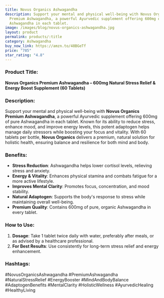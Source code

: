 ```yaml
---
title: Novus Organics Ashwagandha
description: Support your mental and physical well-being with Novus Organics
  Premium Ashwagandha, a powerful Ayurvedic supplement offering 600mg of pure
  Ashwagandha in each tablet.
image: /images/blog/novus-organics-ashwagandha.jpg
layout: product
permalink: products/:title
category: Ashwagandha
buy_now_link: https://amzn.to/48BGeTf
price: "785"
star_rating: "4.8"
---
```

### Product Title:
**Novus Organics Premium Ashwagandha – 600mg Natural Stress Relief & Energy Boost Supplement (60 Tablets)**

### Description:
Support your mental and physical well-being with **Novus Organics Premium Ashwagandha**, a powerful Ayurvedic supplement offering 600mg of pure Ashwagandha in each tablet. Known for its ability to reduce stress, enhance mood, and improve energy levels, this potent adaptogen helps manage daily stressors while boosting your focus and vitality. With 60 tablets per bottle, **Novus Organics** delivers a premium, natural solution for holistic health, ensuring balance and resilience for both mind and body.

### Benefits:
- **Stress Reduction**: Ashwagandha helps lower cortisol levels, relieving stress and anxiety.
- **Energy & Vitality**: Enhances physical stamina and combats fatigue for a more active lifestyle.
- **Improves Mental Clarity**: Promotes focus, concentration, and mood stability.
- **Natural Adaptogen**: Supports the body's response to stress while maintaining overall well-being.
- **Premium Quality**: Contains 600mg of pure, organic Ashwagandha in every tablet.

### How to Use:
1. **Dosage**: Take 1 tablet twice daily with water, preferably after meals, or as advised by a healthcare professional.
2. **For Best Results**: Use consistently for long-term stress relief and energy enhancement.

### Hashtags:
#NovusOrganicsAshwagandha #PremiumAshwagandha #NaturalStressRelief #EnergyBooster #MindAndBodyBalance #AdaptogenBenefits #MentalClarity #HolisticWellness #AyurvedicHealing #HealthyLiving
